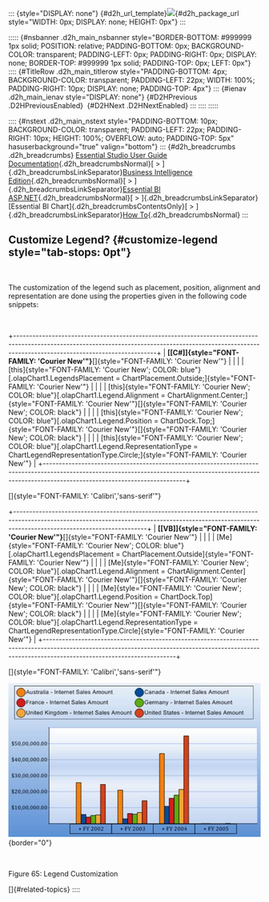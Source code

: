 ::: {style="DISPLAY: none"}
[](ms-xhelp:///?Id=d2h_url_template){#d2h_url_template}![](!package_url!){#d2h_package_url style="WIDTH: 0px; DISPLAY: none; HEIGHT: 0px"}
:::

::::: {#nsbanner .d2h_main_nsbanner style="BORDER-BOTTOM: #999999 1px solid; POSITION: relative; PADDING-BOTTOM: 0px; BACKGROUND-COLOR: transparent; PADDING-LEFT: 0px; PADDING-RIGHT: 0px; DISPLAY: none; BORDER-TOP: #999999 1px solid; PADDING-TOP: 0px; LEFT: 0px"}
:::: {#TitleRow .d2h_main_titlerow style="PADDING-BOTTOM: 4px; BACKGROUND-COLOR: transparent; PADDING-LEFT: 22px; WIDTH: 100%; PADDING-RIGHT: 10px; DISPLAY: none; PADDING-TOP: 4px"}
::: {#ienav .d2h_main_ienav style="DISPLAY: none"}
[](ms-xhelp:///?Id=5e08dc16-b54b-4fb8-82a0-4fd00833c60d){#D2HPrevious .D2HPreviousEnabled}  [](ms-xhelp:///?Id=67155179-624d-4ff6-9b45-9092d3d54049){#D2HNext .D2HNextEnabled}
:::
::::
:::::

:::: {#nstext .d2h_main_nstext style="PADDING-BOTTOM: 10px; BACKGROUND-COLOR: transparent; PADDING-LEFT: 22px; PADDING-RIGHT: 10px; HEIGHT: 100%; OVERFLOW: auto; PADDING-TOP: 5px" hasuserbackground="true" valign="bottom"}
::: {#d2h_breadcrumbs .d2h_breadcrumbs}
[Essential Studio User Guide Documentation](ms-xhelp:///?Id=12457748-09e3-4d74-a240-8e049cedf030){.d2h_breadcrumbsNormal}[ \> ]{.d2h_breadcrumbsLinkSeparator}[Business Intelligence Edition](ms-xhelp:///?Id=fdf33dd8-62b2-47b9-ad7b-fc50e590bca5){.d2h_breadcrumbsNormal}[ \> ]{.d2h_breadcrumbsLinkSeparator}[Essential BI ASP.NET](ms-xhelp:///?Id=99c6694e-59c3-4c59-abb5-ce9ce9a948bc){.d2h_breadcrumbsNormal}[ \> ]{.d2h_breadcrumbsLinkSeparator}[Essential BI Chart]{.d2h_breadcrumbsContentsOnly}[ \> ]{.d2h_breadcrumbsLinkSeparator}[How To](ms-xhelp:///?Id=af7cbbbd-bb44-4eac-b709-969d57baee73){.d2h_breadcrumbsNormal}
:::

## Customize Legend? {#customize-legend style="tab-stops: 0pt"}

 

The customization of the legend such as placement, position, alignment and representation are done using the properties given in the following code snippets:

 

+--------------------------------------------------------------------------------------------------------------------------------------------------------------------------------------------------------+
| **[\[C#\]]{style="FONT-FAMILY: 'Courier New'"}**[]{style="FONT-FAMILY: 'Courier New'"}                                                                                                                 |
|                                                                                                                                                                                                        |
| [this]{style="FONT-FAMILY: 'Courier New'; COLOR: blue"}[.olapChart1.LegendsPlacement = ChartPlacement.Outside;]{style="FONT-FAMILY: 'Courier New'"}                                                    |
|                                                                                                                                                                                                        |
| [this]{style="FONT-FAMILY: 'Courier New'; COLOR: blue"}[.olapChart1.Legend.Alignment = ChartAlignment.Center;]{style="FONT-FAMILY: 'Courier New'"}[]{style="FONT-FAMILY: 'Courier New'; COLOR: black"} |
|                                                                                                                                                                                                        |
| [this]{style="FONT-FAMILY: 'Courier New'; COLOR: blue"}[.olapChart1.Legend.Position = ChartDock.Top;]{style="FONT-FAMILY: 'Courier New'"}[]{style="FONT-FAMILY: 'Courier New'; COLOR: black"}          |
|                                                                                                                                                                                                        |
| [this]{style="FONT-FAMILY: 'Courier New'; COLOR: blue"}[.olapChart1.Legend.RepresentationType = ChartLegendRepresentationType.Circle;]{style="FONT-FAMILY: 'Courier New'"}                             |
+--------------------------------------------------------------------------------------------------------------------------------------------------------------------------------------------------------+

[]{style="FONT-FAMILY: 'Calibri','sans-serif'"} 

+-----------------------------------------------------------------------------------------------------------------------------------------------------------------------------------------------------+
| **[\[VB\]]{style="FONT-FAMILY: 'Courier New'"}**[]{style="FONT-FAMILY: 'Courier New'"}                                                                                                              |
|                                                                                                                                                                                                     |
| [Me]{style="FONT-FAMILY: 'Courier New'; COLOR: blue"}[.olapChart1.LegendsPlacement = ChartPlacement.Outside]{style="FONT-FAMILY: 'Courier New'"}                                                    |
|                                                                                                                                                                                                     |
| [Me]{style="FONT-FAMILY: 'Courier New'; COLOR: blue"}[.olapChart1.Legend.Alignment = ChartAlignment.Center]{style="FONT-FAMILY: 'Courier New'"}[]{style="FONT-FAMILY: 'Courier New'; COLOR: black"} |
|                                                                                                                                                                                                     |
| [Me]{style="FONT-FAMILY: 'Courier New'; COLOR: blue"}[.olapChart1.Legend.Position = ChartDock.Top]{style="FONT-FAMILY: 'Courier New'"}[]{style="FONT-FAMILY: 'Courier New'; COLOR: black"}          |
|                                                                                                                                                                                                     |
| [Me]{style="FONT-FAMILY: 'Courier New'; COLOR: blue"}[.olapChart1.Legend.RepresentationType = ChartLegendRepresentationType.Circle]{style="FONT-FAMILY: 'Courier New'"}                             |
+-----------------------------------------------------------------------------------------------------------------------------------------------------------------------------------------------------+

[]{style="FONT-FAMILY: 'Calibri','sans-serif'"} 

![Description: C:\\Users\\Hari\\Pictures\\OlapChart\\Legend - Row and Column Count.png](ImagesExt/image48_68.jpg){border="0"}

 

Figure 65: Legend Customization

[]{#related-topics}
::::
